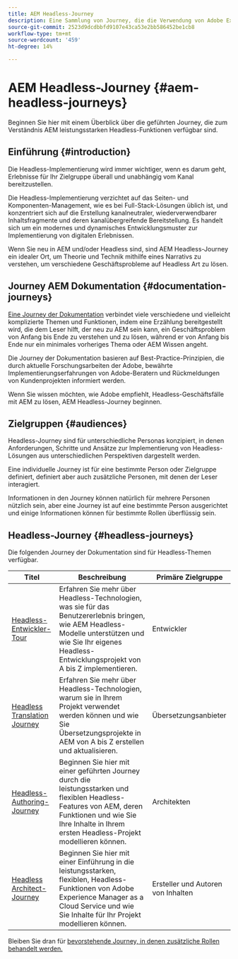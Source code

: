 ```yaml
---
title: AEM Headless-Journey
description: Eine Sammlung von Journey, die die Verwendung von Adobe Experience Manager as a Headless CMS beschreiben.
source-git-commit: 2523d9dcdbbfd9107e43ca53e2bb586452be1cb8
workflow-type: tm+mt
source-wordcount: '459'
ht-degree: 14%

---
```


# AEM Headless-Journey {#aem-headless-journeys}

Beginnen Sie hier mit einem Überblick über die geführten Journey, die zum Verständnis AEM leistungsstarken Headless-Funktionen verfügbar sind.

## Einführung {#introduction}

Die Headless-Implementierung wird immer wichtiger, wenn es darum geht, Erlebnisse für Ihr Zielgruppe überall und unabhängig vom Kanal bereitzustellen.

Die Headless-Implementierung verzichtet auf das Seiten- und Komponenten-Management, wie es bei Full-Stack-Lösungen üblich ist, und konzentriert sich auf die Erstellung kanalneutraler, wiederverwendbarer Inhaltsfragmente und deren kanalübergreifende Bereitstellung. Es handelt sich um ein modernes und dynamisches Entwicklungsmuster zur Implementierung von digitalen Erlebnissen.

Wenn Sie neu in AEM und/oder Headless sind, sind AEM Headless-Journey ein idealer Ort, um Theorie und Technik mithilfe eines Narrativs zu verstehen, um verschiedene Geschäftsprobleme auf Headless Art zu lösen.

## Journey AEM Dokumentation {#documentation-journeys}

[Eine Journey der Dokumentation](/help/journey-documentation/home.md) verbindet viele verschiedene und vielleicht komplizierte Themen und Funktionen, indem eine Erzählung bereitgestellt wird, die dem Leser hilft, der neu zu AEM sein kann, ein Geschäftsproblem von Anfang bis Ende zu verstehen und zu lösen, während er von Anfang bis Ende nur ein minimales vorheriges Thema oder AEM Wissen angeht.

Die Journey der Dokumentation basieren auf Best-Practice-Prinzipien, die durch aktuelle Forschungsarbeiten der Adobe, bewährte Implementierungserfahrungen von Adobe-Beratern und Rückmeldungen von Kundenprojekten informiert werden.

Wenn Sie wissen möchten, wie Adobe empfiehlt, Headless-Geschäftsfälle mit AEM zu lösen, AEM Headless-Journey beginnen.

## Zielgruppen {#audiences}

Headless-Journey sind für unterschiedliche Personas konzipiert, in denen Anforderungen, Schritte und Ansätze zur Implementierung von Headless-Lösungen aus unterschiedlichen Perspektiven dargestellt werden.

Eine individuelle Journey ist für eine bestimmte Person oder Zielgruppe definiert, definiert aber auch zusätzliche Personen, mit denen der Leser interagiert.

Informationen in den Journey können natürlich für mehrere Personen nützlich sein, aber eine Journey ist auf eine bestimmte Person ausgerichtet und einige Informationen können für bestimmte Rollen überflüssig sein.

## Headless-Journey {#headless-journeys}

Die folgenden Journey der Dokumentation sind für Headless-Themen verfügbar.

| Titel | Beschreibung | Primäre Zielgruppe |
|---|---|---|
| [Headless-Entwickler-Tour](/help/journey-headless/developer/overview.md) | Erfahren Sie mehr über Headless-Technologien, was sie für das Benutzererlebnis bringen, wie AEM Headless-Modelle unterstützen und wie Sie Ihr eigenes Headless-Entwicklungsprojekt von A bis Z implementieren. | Entwickler |
| [Headless Translation Journey](/help/journey-headless/translation/overview.md) | Erfahren Sie mehr über Headless-Technologien, warum sie in Ihrem Projekt verwendet werden können und wie Sie Übersetzungsprojekte in AEM von A bis Z erstellen und aktualisieren. | Übersetzungsanbieter |
| [Headless-Authoring-Journey](/help/journey-headless/author/overview.md) | Beginnen Sie hier mit einer geführten Journey durch die leistungsstarken und flexiblen Headless-Features von AEM, deren Funktionen und wie Sie Ihre Inhalte in Ihrem ersten Headless-Projekt modellieren können. | Architekten |
| [Headless Architect-Journey](/help/journey-headless/architect/overview.md) | Beginnen Sie hier mit einer Einführung in die leistungsstarken, flexiblen, Headless-Funktionen von Adobe Experience Manager as a Cloud Service und wie Sie Inhalte für Ihr Projekt modellieren können. | Ersteller und Autoren von Inhalten |

Bleiben Sie dran für [bevorstehende Journey, in denen zusätzliche Rollen behandelt werden.](/help/journey-documentation/home.md#journeys)
